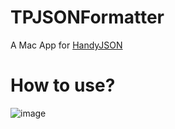 # TPJSONFormatter
A Mac App for  [HandyJSON](https://github.com/alibaba/HandyJSON)    
# How to use?
![image](https://github.com/tanpengsccd/TPJSONFormatter/blob/master/UseWay.gif)




